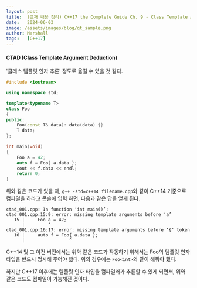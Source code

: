 ```yaml
---
layout: post
title:  (교재 내용 정리) C++17 the Complete Guide Ch. 9 - Class Template Argument Deduction
date:   2024-06-03
image: /assets/images/blog/qt_sample.png
author: Marshall
tags:   [C++17]
---
```


#### CTAD (Class Template Argument Deduction)

'클래스 템플릿 인자 추론' 정도로 옮길 수 있을 것 같다.

```c++
#include <iostream>

using namespace std;

template<typename T>
class Foo
{
public:
    Foo(const T& data): data(data) {}
    T data;
};

int main(void)
{
    Foo a = 42;
    auto f = Foo{ a.data };
    cout << f.data << endl;
    return 0;
}
```

위와 같은 코드가 있을 때, `g++ -std=c++14 filename.cpp`와 같이 C++14 기준으로 컴파일을 하라고 콘솔에 입력 하면, 다음과 같은 답을 얻게 된다.

```
ctad_001.cpp: In function ‘int main()’:
ctad_001.cpp:15:9: error: missing template arguments before ‘a’
   15 |     Foo a = 42;
      |         ^
ctad_001.cpp:16:17: error: missing template arguments before ‘{’ token
   16 |     auto f = Foo{ a.data };
      |                 ^
```

C++14 및 그 이전 버전에서는 위와 같은 코드가 작동하기 위해서는 Foo의 템플릿 인자 타입을 반드시 명시해 주어야 했다. 위의 경우에는 `Foo<int>`와 같이 해줘야 했다.

하지만 C++17 이후에는 템플릿 인자 타입을 컴파일러가 추론할 수 있게 되면서, 위와 같은 코드도 컴파일이 가능해진 것이다.

